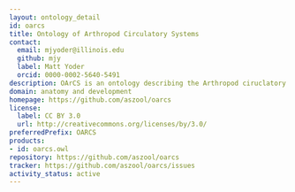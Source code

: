 ```yaml
---
layout: ontology_detail
id: oarcs
title: Ontology of Arthropod Circulatory Systems
contact:
  email: mjyoder@illinois.edu
  github: mjy
  label: Matt Yoder
  orcid: 0000-0002-5640-5491
description: OArCS is an ontology describing the Arthropod ciruclatory system.
domain: anatomy and development
homepage: https://github.com/aszool/oarcs
license:
  label: CC BY 3.0
  url: http://creativecommons.org/licenses/by/3.0/
preferredPrefix: OARCS
products:
- id: oarcs.owl
repository: https://github.com/aszool/oarcs
tracker: https://github.com/aszool/oarcs/issues
activity_status: active
---
```


